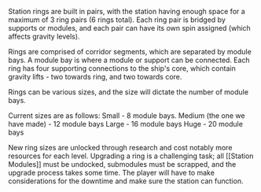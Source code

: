 Station rings are built in pairs, with the station having enough space for a maximum of 3 ring pairs (6 rings total). Each ring pair is bridged by supports or modules, and each pair can have its own spin assigned (which affects gravity levels).

Rings are comprised of corridor segments, which are separated by module bays. A module bay is where a module or support can be connected. Each ring has four supporting connections to the ship's core, which contain gravity lifts - two towards ring, and two towards core.

Rings can be various sizes, and the size will dictate the number of module bays.

Current sizes are as follows:
Small - 8 module bays. 
Medium (the one we have made) - 12 module bays
Large - 16 module bays
Huge - 20 module bays

New ring sizes are unlocked through research and cost notably more resources for each level. Upgrading a ring is a challenging task; all [[Station Modules]] must be undocked, submodules must be scrapped, and the upgrade process takes some time. The player will have to make considerations for the downtime and make sure the station can function.